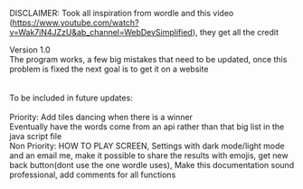 DISCLAIMER: Took all inspiration from wordle and this video (https://www.youtube.com/watch?v=Wak7iN4JZzU&ab_channel=WebDevSimplified), they get all the credit

Version 1.0 <br />
The program works, a few big mistakes that need to be updated, once this problem is fixed the next goal is to get it on a website <br />
<br /> <br />
To be included in future updates: <br /> <br />
Priority: Add tiles dancing when there is a winner <br />
Eventually have the words come from an api rather than that big list in the java script file  <br />
Non Priority: HOW TO PLAY SCREEN, Settings with dark mode/light mode and an email me, make it possible to share the results with emojis, get new back button(dont use the one wordle uses), Make this documentation sound professional, add comments for all functions
